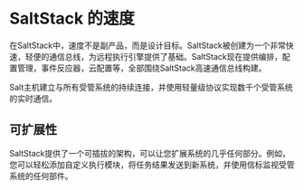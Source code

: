 # SaltStack 的速度

在SaltStack中，速度不是副产品，而是设计目标。SaltStack被创建为一个非常快速，轻便的通信总线，为远程执行引擎提供了基础。SaltStack现在提供编排，配置管理，事件反应器，云配置等，全部围绕SaltStack高速通信总线构建。

Salt主机建立与所有受管系统的持续连接，并使用轻量级协议实现数千个受管系统的实时通信。

## 可扩展性 

SaltStack提供了一个可插拔的架构，可以让您扩展系统的几乎任何部分。例如，您可以轻松添加自定义执行模块，将任务结果发送到新系统，并使用信标监视受管系统的任何部件。
